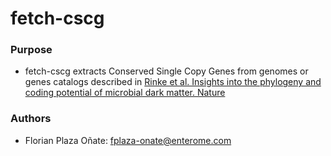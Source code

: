 # fetch-cscg #

### Purpose ###

* fetch-cscg extracts Conserved Single Copy Genes from genomes or genes catalogs described in [Rinke et al. Insights into the phylogeny and coding potential of microbial dark matter. Nature](http://www.nature.com/nature/journal/v499/n7459/full/nature12352.html)
 

### Authors ###

* Florian Plaza Oñate: fplaza-onate@enterome.com
